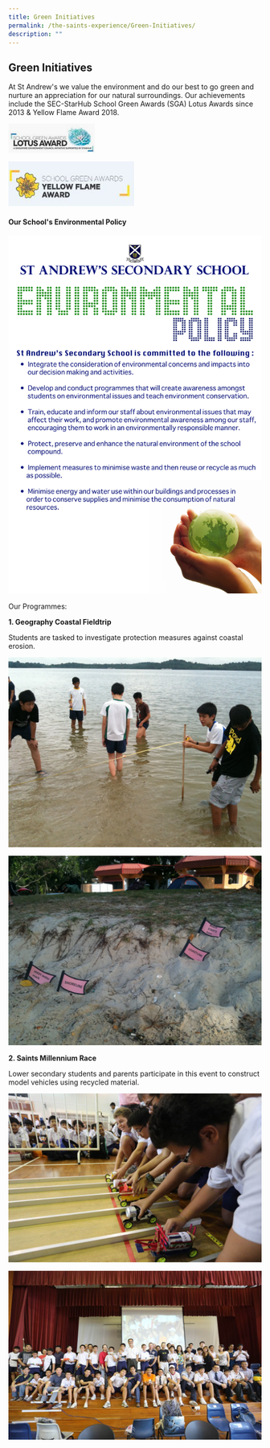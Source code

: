 ```yaml
---
title: Green Initiatives
permalink: /the-saints-experience/Green-Initiatives/
description: ""
---
```

## Green Initiatives

At St Andrew's we value the environment and do our best to go green and nurture an appreciation for our natural surroundings. Our achievements include the SEC-StarHub School Green Awards (SGA) Lotus Awards since 2013 & Yellow Flame Award 2018.

![](/images/lotus-award.jpeg)

![](/images/yellowflame.jpeg)

#### **Our School's Environmental Policy**

![](/images/school%20environment%20policy%20poster%202014.jpeg)

Our Programmes:  

**1\. Geography Coastal Fieldtrip**

Students are tasked to investigate protection measures against coastal erosion.

![](/images/Geog%20field%20trip.jpeg)

![](/images/Geog%20field%20trip%202.jpeg)

**2\. Saints Millennium Race**

Lower secondary students and parents participate in this event to construct model vehicles using recycled material.

![](/images/Saints%20Race%201.jpeg)

![](/images/Saints%20Race%202.jpeg)

